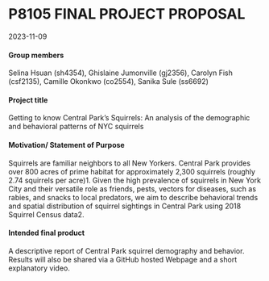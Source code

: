 P8105 FINAL PROJECT PROPOSAL
================
2023-11-09

#### Group members

Selina Hsuan (sh4354), Ghislaine Jumonville (gj2356), Carolyn Fish
(csf2135), Camille Okonkwo (co2554), Sanika Sule (ss6692)

#### Project title

Getting to know Central Park’s Squirrels: An analysis of the demographic
and behavioral patterns of NYC squirrels

#### Motivation/ Statement of Purpose

Squirrels are familiar neighbors to all New Yorkers. Central Park
provides over 800 acres of prime habitat for approximately 2,300
squirrels (roughly 2.74 squirrels per acre)1. Given the high prevalence
of squirrels in New York City and their versatile role as friends,
pests, vectors for diseases, such as rabies, and snacks to local
predators, we aim to describe behavioral trends and spatial distribution
of squirrel sightings in Central Park using 2018 Squirrel Census data2.

#### Intended final product

A descriptive report of Central Park squirrel demography and behavior.
Results will also be shared via a GitHub hosted Webpage and a short
explanatory video.

